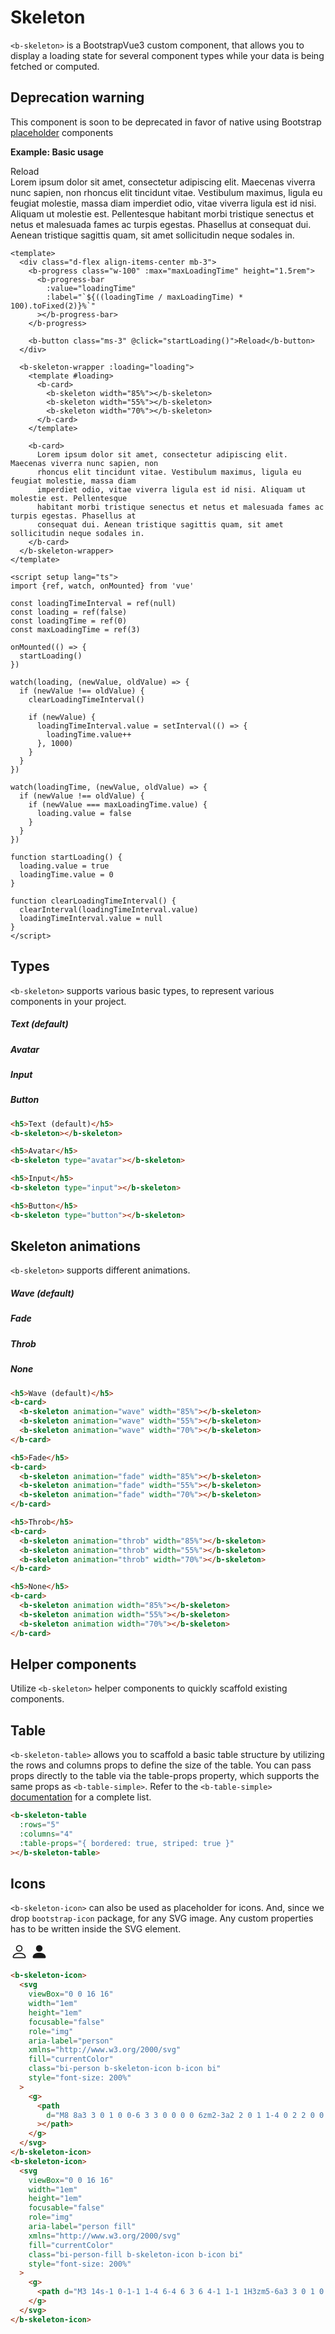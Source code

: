 # Skeleton

`<b-skeleton>` is a BootstrapVue3 custom component, that allows you to display a loading state for several component types while your data is being fetched or computed.

## Deprecation warning

This component is soon to be deprecated in favor of native using Bootstrap [placeholder](https://getbootstrap.com/docs/5.2/components/placeholders/) components

**Example: Basic usage**

<ClientOnly>
<div class="d-flex align-items-center mb-3">
  <b-progress class="w-100" :max="maxLoadingTime" height="1.5rem">
    <b-progress-bar :value="loadingTime" :label="`${((loadingTime / maxLoadingTime) * 100).toFixed(2)}%`"></b-progress-bar>
  </b-progress>
  <b-button class="ms-3" @click="startLoading()">Reload</b-button>
</div>

<b-skeleton-wrapper :loading="loading">
  <template #loading>
    <b-card>
      <b-skeleton width="85%"></b-skeleton>
      <b-skeleton width="55%"></b-skeleton>
      <b-skeleton width="70%"></b-skeleton>
    </b-card>
  </template>
  <b-card>
    Lorem ipsum dolor sit amet, consectetur adipiscing elit. Maecenas viverra nunc sapien,
    non rhoncus elit tincidunt vitae. Vestibulum maximus, ligula eu feugiat molestie,
    massa diam imperdiet odio, vitae viverra ligula est id nisi. Aliquam ut molestie est.
    Pellentesque habitant morbi tristique senectus et netus et malesuada fames ac
    turpis egestas. Phasellus at consequat dui. Aenean tristique sagittis quam,
    sit amet sollicitudin neque sodales in.
  </b-card>
</b-skeleton-wrapper>
</ClientOnly>

```vue
<template>
  <div class="d-flex align-items-center mb-3">
    <b-progress class="w-100" :max="maxLoadingTime" height="1.5rem">
      <b-progress-bar
        :value="loadingTime"
        :label="`${((loadingTime / maxLoadingTime) * 100).toFixed(2)}%`"
      ></b-progress-bar>
    </b-progress>

    <b-button class="ms-3" @click="startLoading()">Reload</b-button>
  </div>

  <b-skeleton-wrapper :loading="loading">
    <template #loading>
      <b-card>
        <b-skeleton width="85%"></b-skeleton>
        <b-skeleton width="55%"></b-skeleton>
        <b-skeleton width="70%"></b-skeleton>
      </b-card>
    </template>

    <b-card>
      Lorem ipsum dolor sit amet, consectetur adipiscing elit. Maecenas viverra nunc sapien, non
      rhoncus elit tincidunt vitae. Vestibulum maximus, ligula eu feugiat molestie, massa diam
      imperdiet odio, vitae viverra ligula est id nisi. Aliquam ut molestie est. Pellentesque
      habitant morbi tristique senectus et netus et malesuada fames ac turpis egestas. Phasellus at
      consequat dui. Aenean tristique sagittis quam, sit amet sollicitudin neque sodales in.
    </b-card>
  </b-skeleton-wrapper>
</template>

<script setup lang="ts">
import {ref, watch, onMounted} from 'vue'

const loadingTimeInterval = ref(null)
const loading = ref(false)
const loadingTime = ref(0)
const maxLoadingTime = ref(3)

onMounted(() => {
  startLoading()
})

watch(loading, (newValue, oldValue) => {
  if (newValue !== oldValue) {
    clearLoadingTimeInterval()

    if (newValue) {
      loadingTimeInterval.value = setInterval(() => {
        loadingTime.value++
      }, 1000)
    }
  }
})

watch(loadingTime, (newValue, oldValue) => {
  if (newValue !== oldValue) {
    if (newValue === maxLoadingTime.value) {
      loading.value = false
    }
  }
})

function startLoading() {
  loading.value = true
  loadingTime.value = 0
}

function clearLoadingTimeInterval() {
  clearInterval(loadingTimeInterval.value)
  loadingTimeInterval.value = null
}
</script>
```

## Types

`<b-skeleton>` supports various basic types, to represent various components in your project.

<ClientOnly>
  <h5 class="m-0 mb-2 p-0">Text (default)</h5>
  <b-skeleton></b-skeleton>
  
  <h5 class="m-0 mb-2 mt-3 p-0">Avatar</h5>
  <b-skeleton type="avatar"></b-skeleton>
  
  <h5 class="m-0 mb-2 mt-3 p-0">Input</h5>
  <b-skeleton type="input"></b-skeleton>
  
  <h5 class="m-0 mb-2 mt-3 p-0">Button</h5>
  <b-skeleton type="button"></b-skeleton>
</ClientOnly>

```html
<h5>Text (default)</h5>
<b-skeleton></b-skeleton>

<h5>Avatar</h5>
<b-skeleton type="avatar"></b-skeleton>

<h5>Input</h5>
<b-skeleton type="input"></b-skeleton>

<h5>Button</h5>
<b-skeleton type="button"></b-skeleton>
```

## Skeleton animations

`<b-skeleton>` supports different animations.

<ClientOnly>
<h5 class="m-0 mb-2 p-0">Wave (default)</h5>
<b-card>
  <b-skeleton animation="wave" width="85%"></b-skeleton>
  <b-skeleton animation="wave" width="55%"></b-skeleton>
  <b-skeleton animation="wave" width="70%"></b-skeleton>
</b-card>

<h5 class="m-0 mt-3 mb-2 p-0">Fade</h5>
<b-card>
  <b-skeleton animation="fade" width="85%"></b-skeleton>
  <b-skeleton animation="fade" width="55%"></b-skeleton>
  <b-skeleton animation="fade" width="70%"></b-skeleton>
</b-card>

<h5 class="m-0 mt-3 mb-2 p-0">Throb</h5>
<b-card>
  <b-skeleton animation="throb" width="85%"></b-skeleton>
  <b-skeleton animation="throb" width="55%"></b-skeleton>
  <b-skeleton animation="throb" width="70%"></b-skeleton>
</b-card>

<h5 class="m-0 mt-3 mb-2 p-0">None</h5>
<b-card>
  <b-skeleton animation width="85%"></b-skeleton>
  <b-skeleton animation width="55%"></b-skeleton>
  <b-skeleton animation width="70%"></b-skeleton>
</b-card>
</ClientOnly>

```html
<h5>Wave (default)</h5>
<b-card>
  <b-skeleton animation="wave" width="85%"></b-skeleton>
  <b-skeleton animation="wave" width="55%"></b-skeleton>
  <b-skeleton animation="wave" width="70%"></b-skeleton>
</b-card>

<h5>Fade</h5>
<b-card>
  <b-skeleton animation="fade" width="85%"></b-skeleton>
  <b-skeleton animation="fade" width="55%"></b-skeleton>
  <b-skeleton animation="fade" width="70%"></b-skeleton>
</b-card>

<h5>Throb</h5>
<b-card>
  <b-skeleton animation="throb" width="85%"></b-skeleton>
  <b-skeleton animation="throb" width="55%"></b-skeleton>
  <b-skeleton animation="throb" width="70%"></b-skeleton>
</b-card>

<h5>None</h5>
<b-card>
  <b-skeleton animation width="85%"></b-skeleton>
  <b-skeleton animation width="55%"></b-skeleton>
  <b-skeleton animation width="70%"></b-skeleton>
</b-card>
```

## Helper components

Utilize `<b-skeleton>` helper components to quickly scaffold existing components.

## Table

`<b-skeleton-table>` allows you to scaffold a basic table structure by utilizing the rows and columns props to define the size of the table. You can pass props directly to the table via the table-props property, which supports the same props as `<b-table-simple>`. Refer to the `<b-table-simple>` [documentation](Table.md#simple-tables) for a complete list.

<ClientOnly>
<b-skeleton-table
  :rows="5"
  :columns="4"
  :table-props="{ bordered: true, striped: true }"
></b-skeleton-table>
</ClientOnly>

```html
<b-skeleton-table
  :rows="5"
  :columns="4"
  :table-props="{ bordered: true, striped: true }"
></b-skeleton-table>
```

## Icons

`<b-skeleton-icon>` can also be used as placeholder for icons. And, since we drop `bootstrap-icon` package, for any SVG image. Any custom properties has to be written inside the SVG element.

<ClientOnly>
  <b-skeleton-icon>
    <svg
      viewBox="0 0 16 16"
      width="1em"
      height="1em"
      focusable="false"
      role="img"
      aria-label="person"
      xmlns="http://www.w3.org/2000/svg"
      fill="currentColor"
      style="font-size: 200%"
    >
      <g>
        <path
          d="M8 8a3 3 0 1 0 0-6 3 3 0 0 0 0 6zm2-3a2 2 0 1 1-4 0 2 2 0 0 1 4 0zm4 8c0 1-1 1-1 1H3s-1 0-1-1 1-4 6-4 6 3 6 4zm-1-.004c-.001-.246-.154-.986-.832-1.664C11.516 10.68 10.289 10 8 10c-2.29 0-3.516.68-4.168 1.332-.678.678-.83 1.418-.832 1.664h10z"
        ></path>
      </g>
    </svg>
  </b-skeleton-icon>
  <b-skeleton-icon>
    <svg
      viewBox="0 0 16 16"
      width="1em"
      height="1em"
      focusable="false"
      role="img"
      aria-label="person fill"
      xmlns="http://www.w3.org/2000/svg"
      fill="currentColor"
      class="text-primary"
      style="font-size: 200%"
    >
      <g>
        <path
          d="M3 14s-1 0-1-1 1-4 6-4 6 3 6 4-1 1-1 1H3zm5-6a3 3 0 1 0 0-6 3 3 0 0 0 0 6z"
        ></path>
      </g>
    </svg>
  </b-skeleton-icon>
</ClientOnly>

```html
<b-skeleton-icon>
  <svg
    viewBox="0 0 16 16"
    width="1em"
    height="1em"
    focusable="false"
    role="img"
    aria-label="person"
    xmlns="http://www.w3.org/2000/svg"
    fill="currentColor"
    class="bi-person b-skeleton-icon b-icon bi"
    style="font-size: 200%"
  >
    <g>
      <path
        d="M8 8a3 3 0 1 0 0-6 3 3 0 0 0 0 6zm2-3a2 2 0 1 1-4 0 2 2 0 0 1 4 0zm4 8c0 1-1 1-1 1H3s-1 0-1-1 1-4 6-4 6 3 6 4zm-1-.004c-.001-.246-.154-.986-.832-1.664C11.516 10.68 10.289 10 8 10c-2.29 0-3.516.68-4.168 1.332-.678.678-.83 1.418-.832 1.664h10z"
      ></path>
    </g>
  </svg>
</b-skeleton-icon>
<b-skeleton-icon>
  <svg
    viewBox="0 0 16 16"
    width="1em"
    height="1em"
    focusable="false"
    role="img"
    aria-label="person fill"
    xmlns="http://www.w3.org/2000/svg"
    fill="currentColor"
    class="bi-person-fill b-skeleton-icon b-icon bi"
    style="font-size: 200%"
  >
    <g>
      <path d="M3 14s-1 0-1-1 1-4 6-4 6 3 6 4-1 1-1 1H3zm5-6a3 3 0 1 0 0-6 3 3 0 0 0 0 6z"></path>
    </g>
  </svg>
</b-skeleton-icon>
```

<ClientOnly>
  <ComponentReference></ComponentReference>
</ClientOnly>

<script setup lang="ts">
import { ref, watch, onMounted } from 'vue'

const loadingTimeInterval = ref(null)
const loading = ref(false)
const loadingTime = ref(0)
const maxLoadingTime = ref(3)

onMounted(() => {
  startLoading()
})

watch(loading, (newValue, oldValue) => {
  if (newValue !== oldValue) {
    clearLoadingTimeInterval()

    if (newValue) {
      loadingTimeInterval.value = setInterval(() => {
        loadingTime.value++
      }, 1000)
    }
  }
})

watch(loadingTime, (newValue, oldValue) => {
  if (newValue !== oldValue) {
    if (newValue === maxLoadingTime.value) {
      loading.value = false
    }
  }
})

function startLoading() {
  loading.value = true
  loadingTime.value = 0
}

function clearLoadingTimeInterval() {
  clearInterval(loadingTimeInterval.value)
  loadingTimeInterval.value = null
}
</script>
